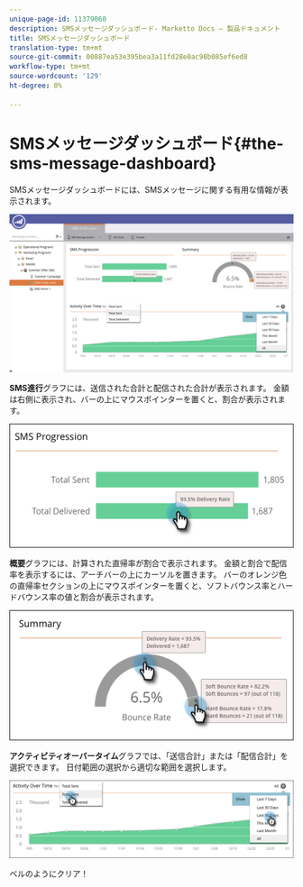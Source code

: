 ```yaml
---
unique-page-id: 11379060
description: SMSメッセージダッシュボード- Marketto Docs — 製品ドキュメント
title: SMSメッセージダッシュボード
translation-type: tm+mt
source-git-commit: 00887ea53e395bea3a11fd28e0ac98b085ef6ed8
workflow-type: tm+mt
source-wordcount: '129'
ht-degree: 0%

---
```



# SMSメッセージダッシュボード{#the-sms-message-dashboard}

SMSメッセージダッシュボードには、SMSメッセージに関する有用な情報が表示されます。

![](assets/converted-dashboard-image.png)

**SMS進行**&#x200B;グラフには、送信された合計と配信された合計が表示されます。 金額は右側に表示され、バーの上にマウスポインターを置くと、割合が表示されます。

![](assets/sms-progression-hand-border.png)

**概要**&#x200B;グラフには、計算された直帰率が割合で表示されます。 金額と割合で配信率を表示するには、アーチバーの上にカーソルを置きます。 バーのオレンジ色の直帰率セクションの上にマウスポインターを置くと、ソフトバウンス率とハードバウンス率の値と割合が表示されます。

![](assets/hover-over-summary-hands-thin-border.png)

**アクティビティオーバータイム**&#x200B;グラフでは、「送信合計」または「配信合計」を選択できます。 日付範囲の選択から適切な範囲を選択します。

![](assets/activity-over-time-hands.png)

ベルのようにクリア！
